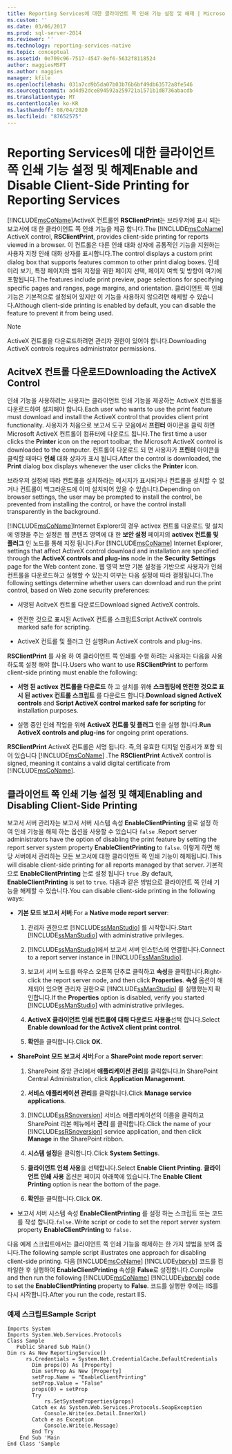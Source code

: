 ```yaml
---
title: Reporting Services에 대한 클라이언트 쪽 인쇄 기능 설정 및 해제 | Microsoft Docs
ms.custom: ''
ms.date: 03/06/2017
ms.prod: sql-server-2014
ms.reviewer: ''
ms.technology: reporting-services-native
ms.topic: conceptual
ms.assetid: 0e709c96-7517-4547-8ef6-5632f8118524
author: maggiesMSFT
ms.author: maggies
manager: kfile
ms.openlocfilehash: 031a7cd9b5da07b03b76b6bf49db63572a8fe546
ms.sourcegitcommit: ad4d92dce894592a259721a1571b1d8736abacdb
ms.translationtype: MT
ms.contentlocale: ko-KR
ms.lasthandoff: 08/04/2020
ms.locfileid: "87652575"
---
```

# <a name="enable-and-disable-client-side-printing-for-reporting-services"></a><span data-ttu-id="522ac-102">Reporting Services에 대한 클라이언트 쪽 인쇄 기능 설정 및 해제</span><span class="sxs-lookup"><span data-stu-id="522ac-102">Enable and Disable Client-Side Printing for Reporting Services</span></span>
  <span data-ttu-id="522ac-103">[!INCLUDE[msCoName](../../includes/msconame-md.md)]ActiveX 컨트롤인 **RSClientPrint**는 브라우저에 표시 되는 보고서에 대 한 클라이언트 쪽 인쇄 기능을 제공 합니다.</span><span class="sxs-lookup"><span data-stu-id="522ac-103">The [!INCLUDE[msCoName](../../includes/msconame-md.md)] ActiveX control, **RSClientPrint**, provides client-side printing for reports viewed in a browser.</span></span> <span data-ttu-id="522ac-104">이 컨트롤은 다른 인쇄 대화 상자에 공통적인 기능을 지원하는 사용자 지정 인쇄 대화 상자를 표시합니다.</span><span class="sxs-lookup"><span data-stu-id="522ac-104">The control displays a custom print dialog box that supports features common to other print dialog boxes.</span></span> <span data-ttu-id="522ac-105">인쇄 미리 보기, 특정 페이지와 범위 지정을 위한 페이지 선택, 페이지 여백 및 방향이 여기에 포함됩니다.</span><span class="sxs-lookup"><span data-stu-id="522ac-105">The features include print preview, page selections for specifying specific pages and ranges, page margins, and orientation.</span></span> <span data-ttu-id="522ac-106">클라이언트 쪽 인쇄 기능은 기본적으로 설정되어 있지만 이 기능을 사용하지 않으려면 해제할 수 있습니다.</span><span class="sxs-lookup"><span data-stu-id="522ac-106">Although client-side printing is enabled by default, you can disable the feature to prevent it from being used.</span></span>  
  
> [!NOTE]  
>  <span data-ttu-id="522ac-107">ActiveX 컨트롤을 다운로드하려면 관리자 권한이 있어야 합니다.</span><span class="sxs-lookup"><span data-stu-id="522ac-107">Downloading ActiveX controls requires administrator permissions.</span></span>  
  
## <a name="downloading-the-activex-control"></a><span data-ttu-id="522ac-108">AcitveX 컨트롤 다운로드</span><span class="sxs-lookup"><span data-stu-id="522ac-108">Downloading the ActiveX Control</span></span>  
 <span data-ttu-id="522ac-109">인쇄 기능을 사용하려는 사용자는 클라이언트 인쇄 기능을 제공하는 ActiveX 컨트롤을 다운로드하여 설치해야 합니다.</span><span class="sxs-lookup"><span data-stu-id="522ac-109">Each user who wants to use the print feature must download and install the ActiveX control that provides client print functionality.</span></span> <span data-ttu-id="522ac-110">사용자가 처음으로 보고서 도구 모음에서 **프린터** 아이콘을 클릭 하면 Microsoft ActiveX 컨트롤이 컴퓨터에 다운로드 됩니다.</span><span class="sxs-lookup"><span data-stu-id="522ac-110">The first time a user clicks the **Printer** icon on the report toolbar, the Microsoft ActiveX control is downloaded to the computer.</span></span> <span data-ttu-id="522ac-111">컨트롤이 다운로드 되 면 사용자가 **프린터** 아이콘을 클릭할 때마다 **인쇄** 대화 상자가 표시 됩니다.</span><span class="sxs-lookup"><span data-stu-id="522ac-111">After the control is downloaded, the **Print** dialog box displays whenever the user clicks the **Printer** icon.</span></span>  
  
 <span data-ttu-id="522ac-112">브라우저 설정에 따라 컨트롤을 설치하라는 메시지가 표시되거나 컨트롤을 설치할 수 없거나 컨트롤이 백그라운드에 이미 설치되어 있을 수 있습니다.</span><span class="sxs-lookup"><span data-stu-id="522ac-112">Depending on browser settings, the user may be prompted to install the control, be prevented from installing the control, or have the control install transparently in the background.</span></span>  
  
 <span data-ttu-id="522ac-113">[!INCLUDE[msCoName](../../includes/msconame-md.md)]Internet Explorer의 경우 activex 컨트롤 다운로드 및 설치에 영향을 주는 설정은 웹 콘텐츠 영역에 대 한 **보안 설정** 페이지의 **activex 컨트롤 및 플러그** 인 노드를 통해 지정 됩니다.</span><span class="sxs-lookup"><span data-stu-id="522ac-113">For [!INCLUDE[msCoName](../../includes/msconame-md.md)] Internet Explorer, settings that affect ActiveX control download and installation are specified through the **ActiveX controls and plug-ins** node in the **Security Settings** page for the Web content zone.</span></span> <span data-ttu-id="522ac-114">웹 영역 보안 기본 설정을 기반으로 사용자가 인쇄 컨트롤을 다운로드하고 실행할 수 있는지 여부는 다음 설정에 따라 결정됩니다.</span><span class="sxs-lookup"><span data-stu-id="522ac-114">The following settings determine whether users can download and run the print control, based on Web zone security preferences:</span></span>  
  
-   <span data-ttu-id="522ac-115">서명된 AcitveX 컨트롤 다운로드</span><span class="sxs-lookup"><span data-stu-id="522ac-115">Download signed ActiveX controls.</span></span>  
  
-   <span data-ttu-id="522ac-116">안전한 것으로 표시된 ActiveX 컨트롤 스크립트</span><span class="sxs-lookup"><span data-stu-id="522ac-116">Script ActiveX controls marked safe for scripting.</span></span>  
  
-   <span data-ttu-id="522ac-117">ActiveX 컨트롤 및 플러그 인 실행</span><span class="sxs-lookup"><span data-stu-id="522ac-117">Run ActiveX controls and plug-ins.</span></span>  
  
 <span data-ttu-id="522ac-118">**RSClientPrint** 를 사용 하 여 클라이언트 쪽 인쇄를 수행 하려는 사용자는 다음을 사용 하도록 설정 해야 합니다.</span><span class="sxs-lookup"><span data-stu-id="522ac-118">Users who want to use **RSClientPrint** to perform client-side printing must enable the following:</span></span>  
  
-   <span data-ttu-id="522ac-119">**서명 된 activex 컨트롤을 다운로드** 하 고 설치를 위해 **스크립팅에 안전한 것으로 표시 된 activex 컨트롤 스크립트** 를 다운로드 합니다.</span><span class="sxs-lookup"><span data-stu-id="522ac-119">**Download signed ActiveX controls** and **Script ActiveX control marked safe for scripting** for installation purposes.</span></span>  
  
-   <span data-ttu-id="522ac-120">실행 중인 인쇄 작업을 위해 **ActiveX 컨트롤 및 플러그** 인을 실행 합니다.</span><span class="sxs-lookup"><span data-stu-id="522ac-120">**Run ActiveX controls and plug-ins** for ongoing print operations.</span></span>  
  
 <span data-ttu-id="522ac-121">**RSClientPrint** ActiveX 컨트롤은 서명 됩니다. 즉,의 유효한 디지털 인증서가 포함 되어 있습니다 [!INCLUDE[msCoName](../../includes/msconame-md.md)] .</span><span class="sxs-lookup"><span data-stu-id="522ac-121">The **RSClientPrint** ActiveX control is signed, meaning it contains a valid digital certificate from [!INCLUDE[msCoName](../../includes/msconame-md.md)].</span></span>  
  
## <a name="enabling-and-disabling-client-side-printing"></a><span data-ttu-id="522ac-122">클라이언트 쪽 인쇄 기능 설정 및 해제</span><span class="sxs-lookup"><span data-stu-id="522ac-122">Enabling and Disabling Client-Side Printing</span></span>  
 <span data-ttu-id="522ac-123">보고서 서버 관리자는 보고서 서버 시스템 속성 **EnableClientPrinting** 을로 설정 하 여 인쇄 기능을 해제 하는 옵션을 사용할 수 있습니다 `false` .</span><span class="sxs-lookup"><span data-stu-id="522ac-123">Report server administrators have the option of disabling the print feature by setting the report server system property **EnableClientPrinting** to `false`.</span></span> <span data-ttu-id="522ac-124">이렇게 하면 해당 서버에서 관리하는 모든 보고서에 대한 클라이언트 쪽 인쇄 기능이 해제됩니다.</span><span class="sxs-lookup"><span data-stu-id="522ac-124">This will disable client-side printing for all reports managed by that server.</span></span> <span data-ttu-id="522ac-125">기본적으로 **EnableClientPrinting** 는로 설정 됩니다 `true` .</span><span class="sxs-lookup"><span data-stu-id="522ac-125">By default, **EnableClientPrinting** is set to `true`.</span></span> <span data-ttu-id="522ac-126">다음과 같은 방법으로 클라이언트 쪽 인쇄 기능을 해제할 수 있습니다.</span><span class="sxs-lookup"><span data-stu-id="522ac-126">You can disable client-side printing in the following ways:</span></span>  
  
-   <span data-ttu-id="522ac-127">**기본 모드 보고서 서버**:</span><span class="sxs-lookup"><span data-stu-id="522ac-127">For a **Native mode report server**:</span></span>  
  
    1.  <span data-ttu-id="522ac-128">관리자 권한으로 [!INCLUDE[ssManStudio](../../includes/ssmanstudio-md.md)] 를 시작합니다.</span><span class="sxs-lookup"><span data-stu-id="522ac-128">Start [!INCLUDE[ssManStudio](../../includes/ssmanstudio-md.md)] with administrative privileges.</span></span>  
  
    2.  <span data-ttu-id="522ac-129">[!INCLUDE[ssManStudio](../../includes/ssmanstudio-md.md)]에서 보고서 서버 인스턴스에 연결합니다.</span><span class="sxs-lookup"><span data-stu-id="522ac-129">Connect to a report server instance in [!INCLUDE[ssManStudio](../../includes/ssmanstudio-md.md)].</span></span>  
  
    3.  <span data-ttu-id="522ac-130">보고서 서버 노드를 마우스 오른쪽 단추로 클릭하고 **속성**을 클릭합니다.</span><span class="sxs-lookup"><span data-stu-id="522ac-130">Right-click the report server node, and then click **Properties**.</span></span> <span data-ttu-id="522ac-131">**속성** 옵션이 해제되어 있으면 관리자 권한으로 [!INCLUDE[ssManStudio](../../includes/ssmanstudio-md.md)] 를 실행했는지 확인합니다.</span><span class="sxs-lookup"><span data-stu-id="522ac-131">If the **Properties** option is disabled, verify you started [!INCLUDE[ssManStudio](../../includes/ssmanstudio-md.md)] with administrative privileges.</span></span>  
  
    4.  <span data-ttu-id="522ac-132">**ActiveX 클라이언트 인쇄 컨트롤에 대해 다운로드 사용을**선택 합니다.</span><span class="sxs-lookup"><span data-stu-id="522ac-132">Select **Enable download for the ActiveX client print control**.</span></span>  
  
    5.  <span data-ttu-id="522ac-133">**확인**을 클릭합니다.</span><span class="sxs-lookup"><span data-stu-id="522ac-133">Click **OK**.</span></span>  
  
-   <span data-ttu-id="522ac-134">**SharePoint 모드 보고서 서버**:</span><span class="sxs-lookup"><span data-stu-id="522ac-134">For a **SharePoint mode report server**:</span></span>  
  
    1.  <span data-ttu-id="522ac-135">SharePoint 중앙 관리에서 **애플리케이션 관리**를 클릭합니다.</span><span class="sxs-lookup"><span data-stu-id="522ac-135">In SharePoint Central Administration, click **Application Management**.</span></span>  
  
    2.  <span data-ttu-id="522ac-136">**서비스 애플리케이션 관리**를 클릭합니다.</span><span class="sxs-lookup"><span data-stu-id="522ac-136">Click **Manage service applications**.</span></span>  
  
    3.  <span data-ttu-id="522ac-137">[!INCLUDE[ssRSnoversion](../../includes/ssrsnoversion-md.md)] 서비스 애플리케이션의 이름을 클릭하고 SharePoint 리본 메뉴에서 **관리** 를 클릭합니다.</span><span class="sxs-lookup"><span data-stu-id="522ac-137">Click the name of your [!INCLUDE[ssRSnoversion](../../includes/ssrsnoversion-md.md)] service application, and then click **Manage** in the SharePoint ribbon.</span></span>  
  
    4.  <span data-ttu-id="522ac-138">**시스템 설정**을 클릭합니다.</span><span class="sxs-lookup"><span data-stu-id="522ac-138">Click **System Settings**.</span></span>  
  
    5.  <span data-ttu-id="522ac-139">**클라이언트 인쇄 사용**을 선택합니다.</span><span class="sxs-lookup"><span data-stu-id="522ac-139">Select **Enable Client Printing**.</span></span> <span data-ttu-id="522ac-140">**클라이언트 인쇄 사용** 옵션은 페이지 아래쪽에 있습니다.</span><span class="sxs-lookup"><span data-stu-id="522ac-140">The **Enable Client Printing** option is near the bottom of the page.</span></span>  
  
    6.  <span data-ttu-id="522ac-141">**확인**을 클릭합니다.</span><span class="sxs-lookup"><span data-stu-id="522ac-141">Click **OK**.</span></span>  
  
-   <span data-ttu-id="522ac-142">보고서 서버 시스템 속성 **EnableClientPrinting** 를 설정 하는 스크립트 또는 코드를 작성 합니다.`false.`</span><span class="sxs-lookup"><span data-stu-id="522ac-142">Write script or code to set the report server system property **EnableClientPrinting** to `false.`</span></span>  
  
 <span data-ttu-id="522ac-143">다음 예제 스크립트에서는 클라이언트 쪽 인쇄 기능을 해제하는 한 가지 방법을 보여 줍니다.</span><span class="sxs-lookup"><span data-stu-id="522ac-143">The following sample script illustrates one approach for disabling client-side printing.</span></span> <span data-ttu-id="522ac-144">다음 [!INCLUDE[msCoName](../../includes/msconame-md.md)] [!INCLUDE[vbprvb](../../includes/vbprvb-md.md)] 코드를 컴파일한 후 실행하여 **EnableClientPrinting** 속성을 **False**로 설정합니다.</span><span class="sxs-lookup"><span data-stu-id="522ac-144">Compile and then run the following [!INCLUDE[msCoName](../../includes/msconame-md.md)] [!INCLUDE[vbprvb](../../includes/vbprvb-md.md)] code to set the **EnableClientPrinting** property to **False**.</span></span> <span data-ttu-id="522ac-145">코드를 실행한 후에는 IIS를 다시 시작합니다.</span><span class="sxs-lookup"><span data-stu-id="522ac-145">After you run the code, restart IIS.</span></span>  
  
### <a name="sample-script"></a><span data-ttu-id="522ac-146">예제 스크립트</span><span class="sxs-lookup"><span data-stu-id="522ac-146">Sample Script</span></span>  
  
```  
Imports System  
Imports System.Web.Services.Protocols  
Class Sample  
   Public Shared Sub Main()  
Dim rs As New ReportingService()  
      rs.Credentials = System.Net.CredentialCache.DefaultCredentials  
        Dim props(0) As [Property]  
        Dim setProp As New [Property]  
        setProp.Name = "EnableClientPrinting"  
        setProp.Value = "False"   
        props(0) = setProp  
        Try  
            rs.SetSystemProperties(props)  
        Catch ex As System.Web.Services.Protocols.SoapException  
            Console.Write(ex.Detail.InnerXml)  
        Catch e as Exception  
            Console.Write(e.Message)  
        End Try  
    End Sub 'Main  
End Class 'Sample  
```  
  
  
